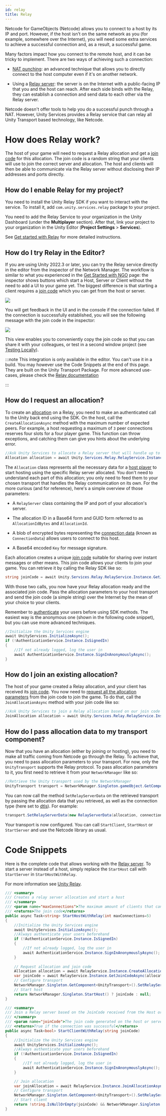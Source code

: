 ```yaml
---
id: relay
title: Relay
---
```


Netcode for GameObjects (Netcode) allows you to connect to a host by its IP and port. However, if the host isn't on the same network as you (for example, somewhere over the Internet), you will need some extra services to achieve a successful connection and, as a result, a successful game.

Many factors impact how you connect to the remote host, and it can be tricky to implement. There are two ways of achieving such a connection:

* [NAT punching](../learn/listenserverhostarchitecture.md#option-c-nat-punchthrough): an advanced technique that allows you to directly connect to the host computer even if it's on another network.

* Using a [Relay server](https://docs.unity.com/relay/en/manual/relay-servers): the server is on the Internet with a public-facing IP that you and the host can reach. After each side binds with the Relay, they can establish a connection and send data to each other via the Relay server.

Netcode doesn't offer tools to help you do a successful punch through a NAT. However, Unity Services provides a Relay service that can relay all Unity Transport based technology, like Netcode.

# How does Relay work?

The host of your game will need to request a Relay allocation and get a [join code](https://docs.unity.com/relay/en/manual/join-codes) for this allocation. The join code is a random string that your clients will use to join the correct server and allocation. The host and clients will then be able to communicate via the Relay server without disclosing their IP addresses and ports directly.

## How do I enable Relay for my project?

You need to install the Unity Relay SDK if you want to interact with the service. To install it, add `com.unity.services.relay` package to your project.

You need to add the Relay Service to your organization in the Unity Dashboard (under the **Multiplayer** section). After that, link your project to your organization in the Unity Editor (**Project Settings** > **Services**).

See [Get started with Relay](https://docs.unity.com/relay/en/manual/get-started) for more detailed instructions.

## How do I try Relay in the Editor?

If you are using Unity 2022.3 or later, you can try the Relay service directly in the editor from the inspector of the Network Manager. The workflow is similar to what you experienced in
the [Get Started with NGO](../tutorials/get-started-with-ngo.md) page: the inspector shows buttons which start a Host, Server or Client without the need to add a UI to your game yet. The biggest difference is that starting a client requires a [join code](https://docs.unity.com/relay/en/manual/join-codes) which you can get from the host or server.

![](/img/relay/ngo-relay-connection.png)

You will get feedback in the UI and in the console if the connection failed. If the connection is successfully established, you will see the following message with the join code in the inspector:

![](/img/relay/ngo-relay-connected.png)

This view enables you to conveniently copy the join code so that you can share it with your colleagues, or test in a second window project (see [Testing Locally](../tutorials/testing/testing_locally.md)).

:::note
This integration is only available in the editor. You can't use it in a build. You may however use the Code Snippets at the end of this page.
They are built on the Unity Transport Package. For more advanced use-cases, please check the [Relay documentation](https://docs.unity.com/relay/en/manual/connection-data) 

:::

## How do I request an allocation?

To create an [allocation](https://docs.unity.com/relay/en/manual/allocations) on a Relay, you need to make an authenticated call to the Unity back end using the SDK. On the host, call the `CreateAllocationAsync` method with the maximum number of expected peers. For example, a host requesting a maximum of `3` peer connections reserves four slots for a four player game. This function can throw exceptions, and catching them can give you hints about the underlying error.

```csharp
//Ask Unity Services to allocate a Relay server that will handle up to eight players: seven peers and the host.
Allocation allocation = await Unity.Services.Relay.RelayService.Instance.CreateAllocationAsync(7);
```

The `Allocation` class represents all the necessary data for a [host player](https://docs.unity.com/relay/manual/players#Host) to start hosting using the specific Relay server allocated. You don't need to understand each part of this allocation; you only need to feed them to your chosen transport that handles the Relay communication on its own. For the more curious (and for reference), here's a simple overview of those parameters:

* A `RelayServer` class containing the IP and port of your allocation's server.

* The allocation ID in a Base64 form and GUID form referred to as `AllocationIdBytes` and `AllocationId`.

* A blob of encrypted bytes representing the [connection data](https://docs.unity.com/relay/en/manual/connection-data) (known as `ConnectionData`) allows users to connect to this host.

* A Base64 encoded `Key` for message signature.

Each allocation creates a unique [join code](https://docs.unity.com/relay/en/manual/join-codes) suitable for sharing over instant messages or other means. This join code allows your clients to join your game. You can retrieve it by calling the Relay SDK like so:

```csharp
string joinCode = await Unity.Services.Relay.RelayService.Instance.GetJoinCodeAsync(allocation.AllocationId);
```

With those two calls, you now have your Relay allocation ready and the associated join code. Pass the allocation parameters to your host transport and send the join code (a simple string) over the Internet by the mean of your choice to your clients.

Remember to [authenticate](https://docs.unity.com/relay/en/manual/authentication) your users before using SDK methods. The easiest way is the anonymous one (shown in the following code snippet), but you can use more advanced techniques.

```csharp
//Initialize the Unity Services engine
await UnityServices.InitializeAsync();
if (!AuthenticationService.Instance.IsSignedIn)
{
    //If not already logged, log the user in
    await AuthenticationService.Instance.SignInAnonymouslyAsync();
}
```

## How do I join an existing allocation?

The host of your game created a Relay allocation, and your client has received its [join code](https://docs.unity.com/relay/en/manual/join-codes). You now need to [request all the allocation parameters](https://docs.unity.com/relay/manual/connection-flow#4) from the join code to join the game. To do that, call the `JoinAllocationAsync` method with your join code like so:

```csharp
//Ask Unity Services to join a Relay allocation based on our join code
JoinAllocation allocation = await Unity.Services.Relay.RelayService.Instance.JoinAllocationAsync(joinCode);
```

## How do I pass allocation data to my transport component?

Now that you have an allocation (either by joining or hosting), you need to make all traffic coming from Netcode go through the Relay. To achieve that, you need to pass allocation parameters to your transport. For now, only the `UnityTransport` supports the Relay protocol. To pass allocation parameters to it, you first need to retrieve it from your `NetworkManager` like so:

```csharp
//Retrieve the Unity transport used by the NetworkManager
UnityTransport transport = NetworkManager.Singleton.gameObject.GetComponent<UnityTransport>();
```

You can now call the method `SetRelayServerData` on the retrieved transport by passing the allocation data that you retrieved, as well as the connection type (here set to [dtls](https://docs.unity.com/relay/en/manual/dtls-encryption)). For example:

```csharp
transport.SetRelayServerData(new RelayServerData(allocation, connectionType:"dtls"));
```

Your transport is now configured. You can call `StartClient`, `StartHost` or `StartServer` and use the Netcode library as usual.

# Code Snippets

Here is the complete code that allows working with the [Relay server](https://docs.unity.com/relay/en/manual/relay-servers). To start a server instead of a host, simply replace the `StartHost` call with `StartServer` in `StartHostWithRelay`.

For more information see [Unity Relay](https://docs.unity.com/ugs/en-us/manual/relay/manual/introduction).

```csharp
/// <summary>
/// Creates a relay server allocation and start a host
/// </summary>
/// <param name="maxConnections">The maximum amount of clients that can connect to the relay</param>
/// <returns>The join code</returns>
public async Task<string> StartHostWithRelay(int maxConnections=5)
{
    //Initialize the Unity Services engine
    await UnityServices.InitializeAsync();
    //Always authenticate your users beforehand
    if (!AuthenticationService.Instance.IsSignedIn)
    {
        //If not already logged, log the user in
        await AuthenticationService.Instance.SignInAnonymouslyAsync();
    }
    
    // Request allocation and join code
    Allocation allocation = await RelayService.Instance.CreateAllocationAsync(maxConnections);
    var joinCode = await RelayService.Instance.GetJoinCodeAsync(allocation.AllocationId);
    // Configure transport
    NetworkManager.Singleton.GetComponent<UnityTransport>().SetRelayServerData(new RelayServerData(allocation, "dtls"));
    // Start host
    return NetworkManager.Singleton.StartHost() ? joinCode : null;
}

/// <summary>
/// Join a Relay server based on the JoinCode received from the Host or Server
/// </summary>
/// <param name="joinCode">The join code generated on the host or server</param>
/// <returns>True if the connection was successful</returns>
public async Task<bool> StartClientWithRelay(string joinCode)
{
    //Initialize the Unity Services engine
    await UnityServices.InitializeAsync();
    //Always authenticate your users beforehand
    if (!AuthenticationService.Instance.IsSignedIn)
    {
        //If not already logged, log the user in
        await AuthenticationService.Instance.SignInAnonymouslyAsync();
    }

    // Join allocation
    var joinAllocation = await RelayService.Instance.JoinAllocationAsync(joinCode: joinCode);
    // Configure transport
    NetworkManager.Singleton.GetComponent<UnityTransport>().SetRelayServerData(new RelayServerData(joinAllocation, "dtls"));
    // Start client
    return !string.IsNullOrEmpty(joinCode) && NetworkManager.Singleton.StartClient();
}

```
